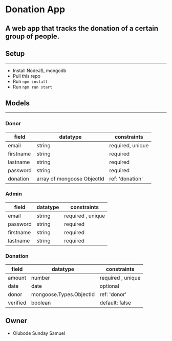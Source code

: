 # Donation App
A web app that tracks the donation of a certain group of people.
---

## Setup
---
- Install NodeJS, mongodb
- Pull this repo
- Run `npm install`
- Run `npm run start`

## Models
---

### Donor
| field     | datatype | constraints      |
| --------- | -------- | ---------------- |
| email     | string   | required, unique |
| firstname | string   | required         |
| lastname  | string   | required         |
| password  | string   | required         |
| donation  | array of mongoose ObjectId  | ref: 'donation'  |


### Admin
| field       | datatype                | constraints                 |
| ----------- | ----------------------- | --------------------------- |
| email       | string                  | required , unique           |
| password    | string                  | required                    |
| firstname   | string                  | required                    |
| lastname    | string                  | required                    |

### Donation
| field       | datatype                | constraints                 |
| ----------- | ----------------------- | --------------------------- |
| amount      | number                  | required , unique           |
| date        | date                    | optional                    |
| donor       | mongoose.Types.ObjectId | ref: 'donor'                |
| verified    | boolean                 | default: false              |


## Owner
- Olubode Sunday Samuel
